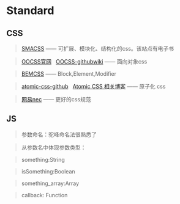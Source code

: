 # Standard

## CSS

> [SMACSS](https://smacss.com/)     ——    可扩展、模块化、结构化的css。该站点有电子书

> [OOCSS官网](http://oocss.org/)   &nbsp;     [OOCSS-githubwiki](https://github.com/stubbornella/oocss/wiki)   ——   面向对象css   

> [BEMCSS](http://getbem.com/introduction/)   ——   Block,Element,Modifier 

> [atomic-css-github](https://github.com/nemophrost/atomic-css) &nbsp; [Atomic CSS 相关博客](http://bradfrost.com/blog/post/atomic-web-design/)   ——    原子化 css

> [网易nec](http://nec.netease.com/)  ——   更好的css规范  


## JS 

> 参数命名：驼峰命名法很熟悉了  

> 从参数名中体现参数类型：

> something:String 

> isSomething:Boolean 

> something_array:Array

> callback: Function


